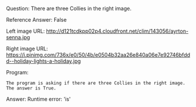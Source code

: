 Question: There are three Collies in the right image.

Reference Answer: False

Left image URL: http://d121tcdkpp02p4.cloudfront.net/clim/143056/ayrton-senna.jpg

Right image URL: https://i.pinimg.com/736x/e0/50/4b/e0504b32aa26e840a06e7e92746bfddd--holiday-lights-a-holiday.jpg

Program:

```
The program is asking if there are three Collies in the right image. The answer is True.
```
Answer: Runtime error: 'is'

